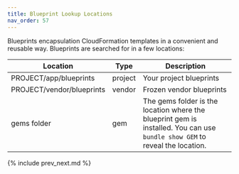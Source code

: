 ```yaml
---
title: Blueprint Lookup Locations
nav_order: 57
---
```


Blueprints encapsulation CloudFormation templates in a convenient and reusable way.  Blueprints are searched for in a few locations:

Location | Type | Description
--- | --- | ---
PROJECT/app/blueprints | project | Your project blueprints
PROJECT/vendor/blueprints | vendor | Frozen vendor blueprints
gems folder | gem | The gems folder is the location where the blueprint gem is installed. You can use `bundle show GEM` to reveal the location.

{% include prev_next.md %}
